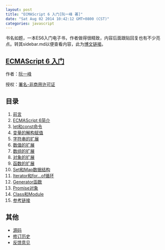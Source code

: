 ```yaml
---
layout: post
title: "ECMAScript 6 入门[阮一峰 著]"
date: "Sat Aug 02 2014 10:42:12 GMT+0800 (CST)"
categories: javascript
---
```


书名如题，一本ES6入门电子书，作者做得很精致，内容后面跟贴回复也有不少亮点。转其sidebar.md以便查看内容，此为[博文链接](http://www.ruanyifeng.com/blog/2014/04/ecmascript_6_primer.html)。

## [ECMAScript 6 入门](http://es6.ruanyifeng.com)

作者：[阮一峰](http://www.ruanyifeng.com)

授权：<a rel="license" href="http://creativecommons.org/licenses/by-nc/4.0/">署名-非商用许可证</a>

## 目录
1. [前言](http://es6.ruanyifeng.com/#README)
1. [ECMAScript 6简介](http://es6.ruanyifeng.com/#docs/intro)
1. [let和const命令](http://es6.ruanyifeng.com/#docs/let)
1. [变量的解构赋值](http://es6.ruanyifeng.com/#docs/destructuring)
1. [字符串的扩展](http://es6.ruanyifeng.com/#docs/string)
1. [数值的扩展](http://es6.ruanyifeng.com/#docs/number)
1. [数组的扩展](http://es6.ruanyifeng.com/#docs/array)
1. [对象的扩展](http://es6.ruanyifeng.com/#docs/object)
1. [函数的扩展](http://es6.ruanyifeng.com/#docs/function)
1. [Set和Map数据结构](http://es6.ruanyifeng.com/#docs/set-map)
1. [Iterator和for...of循环](http://es6.ruanyifeng.com/#docs/iterator)
1. [Generator函数](http://es6.ruanyifeng.com/#docs/generator)
1. [Promise对象](http://es6.ruanyifeng.com/#docs/promise)
1. [Class和Module](http://es6.ruanyifeng.com/#docs/class)
1. [参考链接](http://es6.ruanyifeng.com/#docs/reference)

## 其他
- [源码](http://github.com/ruanyf/es6tutorial/)
- [修订历史](https://github.com/ruanyf/es6tutorial/commits/gh-pages)
- [反馈意见](https://github.com/ruanyf/es6tutorial/issues)

